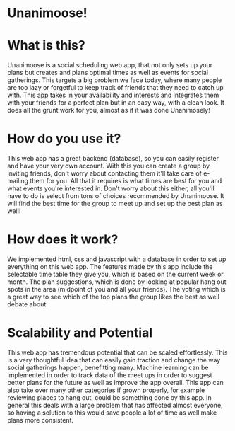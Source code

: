 # Unanimoose!
<h1> What is this? </h1>
<p> Unanimoose is a social scheduling web app, that not only sets up your plans but creates and plans optimal times as well as events for social gatherings. This targets a big problem we face today, where many people are too lazy or forgetful to keep track of friends that they need to catch up with. This app takes in your availability and interests and integrates them with your friends for a perfect plan but in an easy way, with a clean look. It does all the grunt work for you, almost as if it was done Unanimosely!</p>

<h1> How do you use it? </h1>
<p> This web app has a great backend (database), so you can easily register and have your very own account. With this you can create a group by inviting friends, don't worry about contacting them it'll take care of e-mailing them for you. All that it requires is what times are best for you and what events you're interested in. Don't worry about this either, all you'll have to do is select from tons of choices recommended by Unanimoose. It will find the best time for the group to meet up and set up the best plan as well! </p>

<h1> How does it work? </h1>
<p> We implemented html, css and javascript with a database in order to set up everything on this web app. The features made by this app include the selectable time table they give you, which is based on the current week or month. The plan suggestions, which is done by looking at popular hang out spots in the area (midpoint of you and all your friends). The voting which is a great way to see which of the top plans the group likes the best as well debate about.

<h1> Scalability and Potential </h1>
<p> This web app has tremendous potential that can be scaled effortlessly. This is a very thoughtful idea that can easily gain traction and change the way social gatherings happen, benefitting many. Machine learning can be implemented in order to track data of the meet ups in order to suggest better plans for the future as well as improve the app overall. This app can also take over many other categories if grown properly, for example reviewing places to hang out, could be something done by this app. In general this deals with a large problem that has affected almost everyone, so having a solution to this would save people a lot of time as well make plans more consistent.
